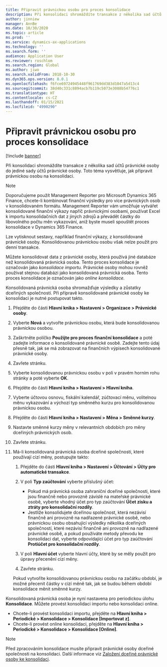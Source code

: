 ```yaml
---
title: Připravit právnickou osobu pro proces konsolidace
description: Při konsolidaci shromáždíte transakce z několika sad účtů právnické osoby do jediné sady účtů právnické osoby. Toto téma vysvětluje, jak připravit právnickou osobu na konsolidaci.
author: jinniew
manager: AnnBe
ms.date: 10/30/2020
ms.topic: article
ms.prod: ''
ms.service: dynamics-ax-applications
ms.technology: ''
ms.search.form: ''
audience: Application User
ms.reviewer: roschlom
ms.search.region: Global
ms.author: jiwo
ms.search.validFrom: 2018-10-30
ms.dyn365.ops.version: 8.0.1
ms.openlocfilehash: f6fce69724945448f961769dd383d1047a5d13c4
ms.sourcegitcommit: 38d40c331c8894acb7b119c5073e3088b54776c1
ms.translationtype: HT
ms.contentlocale: cs-CZ
ms.lasthandoff: 01/15/2021
ms.locfileid: "4990290"
---
```

# <a name="prepare-a-legal-entity-for-the-consolidation-process"></a>Připravit právnickou osobu pro proces konsolidace

[!include [banner](../includes/banner.md)]

Při konsolidaci shromáždíte transakce z několika sad účtů právnické osoby do jediné sady účtů právnické osoby. Toto téma vysvětluje, jak připravit právnickou osobu na konsolidaci.

> [!NOTE]
> Doporučujeme použít Management Reporter pro Microsoft Dynamics 365 Finance, chcete-li kombinovat finanční výsledky pro více právnických osob v konsolidovaném formátu. Management Reporter vám umožňuje vytvářet konsolidované finanční výkazy napříč právnickými osobami, používat Excel k importu konsolidačních dat z jiných zdrojů a převádět částky do libovolného počtu měn vykazování, aniž byste museli spouštět proces konsolidace v Dynamics 365 Finance.

Lze vytisknout sestavy, například finanční výkazy, z konsolidované právnické osoby. Konsolidovanou právnickou osobu však nelze použít pro denní transakce.

Můžete konsolidovat data z právnické osoby, která používá jiné databáze než konsolidovaná právnická osoba. Tento proces konsolidace je označován jako *konsolidace importu*. Právnické osoby mohou rovněž používat stejnou databázi jako konsolidovaná právnická osoba. Tento proces konsolidace je označován jako *online konsolidace.*

Konsolidovaná právnická osoba shromažďuje výsledky a zůstatky dceřiných společností. Při přípravě konsolidované právnické osoby ke konsolidaci je nutné postupovat takto.

1. Přejděte do části **Hlavní knika \> Nastavení \> Organizace \> Právnické osoby**.
2. Vyberte **Nová** a vytvořte právnickou osobu, která bude konsolidovanou právnickou osobou.
3. Zaškrtněte políčko **Použijte pro proces finanční konsolidace** a poté zadejte informace o konsolidované právnické osobě. Zadejte tento údaj přesně tak, jak se má zobrazovat na finančních výpisech konsolidované právnické osoby.
4. Zavřete stránku.
5. Vyberte konsolidovanou právnickou osobu v poli v pravém horním rohu stránky a poté vyberte **OK**.
6. Přejděte do části **Hlavní kniha \> Nastavení \> Hlavní kniha**.
7. Vyberte účtovou osnovu, fiskální kalendář, zúčtovací měnu, volitelnou měnu vykazování a výchozí typ směnného kurzu pro konsolidovanou právnickou osobu. 
8. Přejděte do části **Hlavní kniha \> Nastavení \> Měna \> Směnné kurzy**.
9. Nastavte směnné kurzy měny v relevantních obdobích pro měny dceřiných právnických osob.
10. Zavřete stránku.
11. Má-li konsolidovaná právnická osoba dceřiné společnosti, které používají cizí měny, postupujte takto:

    1. Přejděte do části **Hlavní kniha \> Nastavení \> Účtování \> Účty pro automatické transakce**.
    2. V poli **Typ zaúčtování** vyberte příslušný účet:

        - Pokud má právnická osoba zahraniční dceřiné společnosti, které jsou finančně nebo provozně závislé na mateřské právnické osobě, vyberte vhodný účet pro typ zaúčtování **Účet zisku a ztráty pro konsolidační rozdíly**.
        - Jestliže konsolidujete dceřinou společnost, která nezávisí finančně ani provozně na nadřazené právnické osobě, nebo právnickou osobu obsahující výsledky několika dceřiných společností, které nezávisí finančně ani provozně na nadřazené právnické osobě, a pokud používáte metody převodu ke konsolidaci dat, vyberte odpovídající účet pro typ zaúčtování **Protiúčet pro konsolidační rozdíly**.

    3. V poli **Hlavní účet** vyberte hlavní účty, které by se měly použít pro úpravy přecenění cizí měny.
    4. Zavřete stránku.

    Pokud vytvoříte konsolidovanou právnickou osobu na začátku období, je možné přecenit částky v cizí měně tak, jak se budou během období konsolidace měnit směnné kurzy.

Konsolidovaná právnická osoba je nyní nastavena pro periodickou úlohu **Konsolidace**. Můžete provést konsolidaci importu nebo konsolidaci online.

- Chcete-li provést konsolidaci importu, přejděte na **Hlavní kniha \> Periodické \> Konsolidace \> Konsolidace \[Importovat z\]**.
- Chcete-li provést online konsolidaci, přejděte na **Hlavní kniha \> Periodické \> Konsolidace \> Konsolidace \[Online\]**.

> [!NOTE]
> Před zpracováním konsolidace musíte připravit právnické osoby dceřiné společnosti na konsolidaci. Další informace viz [Založení dceřiné právnické osoby ke konsolidaci](set-up-subsidiary-company-for-consolidation.md).
